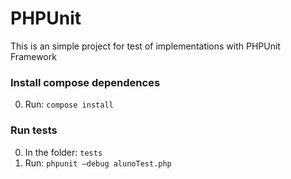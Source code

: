 # PHPUnit
This is an simple project for test of implementations with PHPUnit Framework

### Install compose dependences

0. Run: `compose install`

### Run tests

0. In the folder: `tests`
0. Run: `phpunit –debug alunoTest.php`
